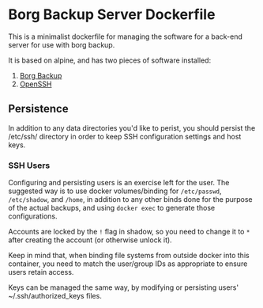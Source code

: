 # Borg Backup Server Dockerfile

This is a minimalist dockerfile for managing the software for a back-end server for use with borg backup.

It is based on alpine, and has two pieces of software installed:

1. [Borg Backup](https://borgbackup.readthedocs.io/en/stable/)
2. [OpenSSH](https://www.openssh.com/)

## Persistence

In addition to any data directories you'd like to perist, you should persist the /etc/ssh/ directory
in order to keep SSH configuration settings and host keys.

### SSH Users

Configuring and persisting users is an exercise left for the user. The suggested way is to use docker volumes/binding
for `/etc/passwd`, `/etc/shadow`, and `/home`, in addition to any other binds done for the purpose of
the actual backups, and using `docker exec` to generate those configurations.

Accounts are locked by the `!` flag in shadow, so you need to change it to `*` after creating the
account (or otherwise unlock it).

Keep in mind that, when binding file systems from outside docker into this container, you need to
match the user/group IDs as appropriate to ensure users retain access.

Keys can be managed the same way, by modifying or persisting users' ~/.ssh/authorized_keys files.
